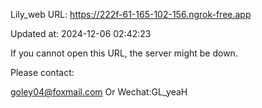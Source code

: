 Lily_web URL: https://222f-61-165-102-156.ngrok-free.app

Updated at: 2024-12-06 02:42:23

If you cannot open this URL, the server might be down.

Please contact: 

goley04@foxmail.com Or Wechat:GL_yeaH